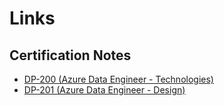# Links 
## Certification Notes
- [DP-200 (Azure Data Engineer - Technologies)](https://github.com/vikasrajput/vikasrajput.github.io/blob/4199446e25842cadb0819bbfb920ea5ad4586808/blog/dataengineering/certification/dp-200-notes.md)
- [DP-201 (Azure Data Engineer - Design)](https://github.com/vikasrajput/vikasrajput.github.io/blob/4199446e25842cadb0819bbfb920ea5ad4586808/blog/dataengineering/certification/dp-201-notes.md)
